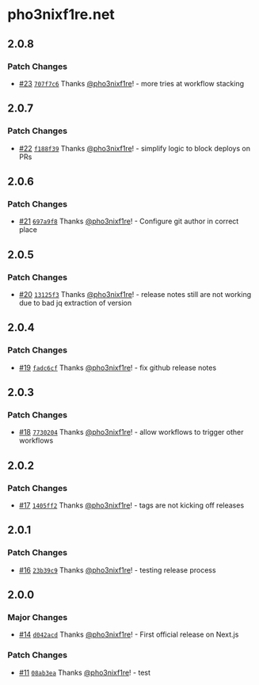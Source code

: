 # pho3nixf1re.net

## 2.0.8

### Patch Changes

- [#23](https://github.com/pho3nixf1re/pho3nixf1re.net/pull/23) [`707f7c6`](https://github.com/pho3nixf1re/pho3nixf1re.net/commit/707f7c6109693476ae5cf5c0c0f2d8880589aefc) Thanks [@pho3nixf1re](https://github.com/pho3nixf1re)! - more tries at workflow stacking

## 2.0.7

### Patch Changes

- [#22](https://github.com/pho3nixf1re/pho3nixf1re.net/pull/22) [`f188f39`](https://github.com/pho3nixf1re/pho3nixf1re.net/commit/f188f39b13aa36cd1d4f9932a1118bb7d795af8b) Thanks [@pho3nixf1re](https://github.com/pho3nixf1re)! - simplify logic to block deploys on PRs

## 2.0.6

### Patch Changes

- [#21](https://github.com/pho3nixf1re/pho3nixf1re.net/pull/21) [`697a9f8`](https://github.com/pho3nixf1re/pho3nixf1re.net/commit/697a9f837211017eed9450a43d87f0dca808a0ca) Thanks [@pho3nixf1re](https://github.com/pho3nixf1re)! - Configure git author in correct place

## 2.0.5

### Patch Changes

- [#20](https://github.com/pho3nixf1re/pho3nixf1re.net/pull/20) [`13125f3`](https://github.com/pho3nixf1re/pho3nixf1re.net/commit/13125f371d7626e1eec2bcd47b98c7d1cacf3c85) Thanks [@pho3nixf1re](https://github.com/pho3nixf1re)! - release notes still are not working due to bad jq extraction of version

## 2.0.4

### Patch Changes

- [#19](https://github.com/pho3nixf1re/pho3nixf1re.net/pull/19) [`fadc6cf`](https://github.com/pho3nixf1re/pho3nixf1re.net/commit/fadc6cf0b7f59f593c2fdde99d630f5eff5e7f2a) Thanks [@pho3nixf1re](https://github.com/pho3nixf1re)! - fix github release notes

## 2.0.3

### Patch Changes

- [#18](https://github.com/pho3nixf1re/pho3nixf1re.net/pull/18) [`7730204`](https://github.com/pho3nixf1re/pho3nixf1re.net/commit/7730204bcfb0cb70308da8397fc816ccdd5397c8) Thanks [@pho3nixf1re](https://github.com/pho3nixf1re)! - allow workflows to trigger other workflows

## 2.0.2

### Patch Changes

- [#17](https://github.com/pho3nixf1re/pho3nixf1re.net/pull/17) [`1405ff2`](https://github.com/pho3nixf1re/pho3nixf1re.net/commit/1405ff24c172f7d3a91654d12b57b73befab5e1c) Thanks [@pho3nixf1re](https://github.com/pho3nixf1re)! - tags are not kicking off releases

## 2.0.1

### Patch Changes

- [#16](https://github.com/pho3nixf1re/pho3nixf1re.net/pull/16) [`23b39c9`](https://github.com/pho3nixf1re/pho3nixf1re.net/commit/23b39c96aeebb27e4c0783c63af642afac6cc8ab) Thanks [@pho3nixf1re](https://github.com/pho3nixf1re)! - testing release process

## 2.0.0

### Major Changes

- [#14](https://github.com/pho3nixf1re/pho3nixf1re.net/pull/14) [`d042acd`](https://github.com/pho3nixf1re/pho3nixf1re.net/commit/d042acdde3018068c45c89735ecea4a47bb940f4) Thanks [@pho3nixf1re](https://github.com/pho3nixf1re)! - First official release on Next.js

### Patch Changes

- [#11](https://github.com/pho3nixf1re/pho3nixf1re.net/pull/11) [`08ab3ea`](https://github.com/pho3nixf1re/pho3nixf1re.net/commit/08ab3eacb1f90aaf7923b24b85c613aa75cb6056) Thanks [@pho3nixf1re](https://github.com/pho3nixf1re)! - test
